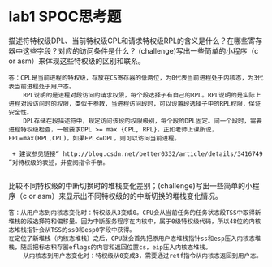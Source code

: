 # lab1 SPOC思考题



描述符特权级DPL、当前特权级CPL和请求特权级RPL的含义是什么？在哪些寄存器中这些字段？对应的访问条件是什么？ (challenge)写出一些简单的小程序（c or asm）来体现这些特权级的区别和联系。
 ```
 答：CPL是当前进程的特权级，存放在CS寄存器的低两位，为0代表当前进程处于内核态，为3代表当前进程处于用户态。
	 RPL说明的是进程对段访问的请求权限，每个段选择子有自己的RPL。RPL说明的是实际上进程对段访问时的权限，类似于参数，当进程访问段时，可以设置段选择子中的RPL权限，保证安全性。
	 DPL存储在段描述符中，规定访问该段的权限级别，每个段的DPL固定。问一个段时，需要进程特权级检查，一般要求DPL >= max {CPL, RPL}。正如老师上课所说，EPL=max(RPL,CPL)，如果EPL<=DPL，则可以访问当前进程。
 ```
 ```
  + 建议参见链接“ http://blog.csdn.net/better0332/article/details/3416749 ”对特权级的表述，并查阅指令手册。
  - 
 ```

比较不同特权级的中断切换时的堆栈变化差别；(challenge)写出一些简单的小程序（c or asm）来显示出不同特权级的的中断切换的堆栈变化情况。
 ```
 答：从用户态到内核态变化时：特权级从3变成0。CPU会从当前任务的任务状态段TSS中取得新堆栈的段选择符和偏移量。因为中断服务程序在内核中，属于0级特权级代码，所以48位的内核态堆栈指针会从TSS的ss0和esp0字段中获得。
 在定位了新堆栈（内核态堆栈）之后，CPU就会首先把原用户态堆栈指针ss和esp压入内核态堆栈，随后把标志积存器eflags的内容和返回位置cs，eip压入内核态堆栈。
	 从内核态到用户态变化时：特权级从0变成3，需要通过retf指令从内核态返回到用户态。
 ```


